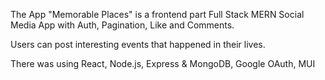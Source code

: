 The App "Memorable Places"  is a frontend part Full Stack MERN Social Media App with Auth, Pagination, Like and Comments. 

Users can post interesting events that happened in their lives.

There was using React, Node.js, Express & MongoDB, Google OAuth, MUI
